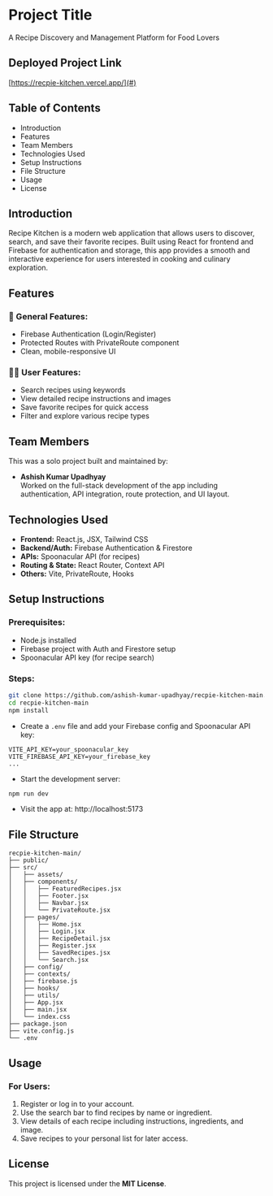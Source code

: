 
# Project Title
A Recipe Discovery and Management Platform for Food Lovers

## Deployed Project Link
[https://recpie-kitchen.vercel.app/](#) <!-- Replace with actual deployed link -->



## Table of Contents
- Introduction  
- Features  
- Team Members  
- Technologies Used  
- Setup Instructions  
- File Structure  
- Usage  
- License  

## Introduction
Recipe Kitchen is a modern web application that allows users to discover, search, and save their favorite recipes. Built using React for frontend and Firebase for authentication and storage, this app provides a smooth and interactive experience for users interested in cooking and culinary exploration.

## Features

### 🔐 General Features:
- Firebase Authentication (Login/Register)
- Protected Routes with PrivateRoute component
- Clean, mobile-responsive UI

### 👩‍🍳 User Features:
- Search recipes using keywords
- View detailed recipe instructions and images
- Save favorite recipes for quick access
- Filter and explore various recipe types

## Team Members
This was a solo project built and maintained by:

- **Ashish Kumar Upadhyay**  
  Worked on the full-stack development of the app including authentication, API integration, route protection, and UI layout.

## Technologies Used
- **Frontend:** React.js, JSX, Tailwind CSS
- **Backend/Auth:** Firebase Authentication & Firestore
- **APIs:** Spoonacular API (for recipes)
- **Routing & State:** React Router, Context API
- **Others:** Vite, PrivateRoute, Hooks

## Setup Instructions

### Prerequisites:
- Node.js installed
- Firebase project with Auth and Firestore setup
- Spoonacular API key (for recipe search)

### Steps:
```bash
git clone https://github.com/ashish-kumar-upadhyay/recpie-kitchen-main.git
cd recpie-kitchen-main
npm install
```

- Create a `.env` file and add your Firebase config and Spoonacular API key:
```env
VITE_API_KEY=your_spoonacular_key
VITE_FIREBASE_API_KEY=your_firebase_key
...
```

- Start the development server:
```bash
npm run dev
```

- Visit the app at: http://localhost:5173

## File Structure
```
recpie-kitchen-main/
├── public/
├── src/
│   ├── assets/
│   ├── components/
│   │   ├── FeaturedRecipes.jsx
│   │   ├── Footer.jsx
│   │   ├── Navbar.jsx
│   │   └── PrivateRoute.jsx
│   ├── pages/
│   │   ├── Home.jsx
│   │   ├── Login.jsx
│   │   ├── RecipeDetail.jsx
│   │   ├── Register.jsx
│   │   ├── SavedRecipes.jsx
│   │   └── Search.jsx
│   ├── config/
│   ├── contexts/
│   ├── firebase.js
│   ├── hooks/
│   ├── utils/
│   ├── App.jsx
│   ├── main.jsx
│   └── index.css
├── package.json
├── vite.config.js
└── .env
```

## Usage

### For Users:
1. Register or log in to your account.
2. Use the search bar to find recipes by name or ingredient.
3. View details of each recipe including instructions, ingredients, and image.
4. Save recipes to your personal list for later access.

## License
This project is licensed under the **MIT License**.
